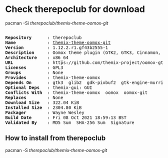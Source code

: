 # Check therepoclub for download

pacman -Si *therepoclub/themix-theme-oomox-git*

<div class="highlight"><pre class="highlight"><text>
<b>Repository</b>      : therepoclub
<b>Name</b>            : <a href="../../x86_64/themix-theme-oomox-git-1.12.2.r1.gf43b2555-1-x86_64.pkg.tar.zst">themix-theme-oomox-git</a>
<b>Version</b>         : 1.12.2.r1.gf43b2555-1
<b>Description</b>     : Oomox theme plugin (GTK2, GTK3, Cinnamon, Metacity, Openbox, Qt5ct, Qt6ct, Unity, Xfwm) for Themix GUI designer. Have a hack for HiDPI in GTK2.
<b>Architecture</b>    : x86_64
<b>URL</b>             : https://github.com/themix-project/oomox-gtk-theme
<b>Licenses</b>        : GPL3
<b>Groups</b>          : None
<b>Provides</b>        : themix-theme-oomox
<b>Depends On</b>      : gtk3  glib2  gdk-pixbuf2  gtk-engine-murrine  gtk-engines  sassc  librsvg  sed  findutils  grep  bc
<b>Optional Deps</b>   : themix-gui: GUI
<b>Conflicts With</b>  : themix-theme-oomox  oomox  oomox-git
<b>Replaces</b>        : None
<b>Download Size</b>   : 322.04 KiB
<b>Installed Size</b>  : 2304.80 KiB
<b>Packager</b>        : Wayne Wesley <wayne6324@gmail.com>
<b>Build Date</b>      : Fri 08 Oct 2021 18:59:13 BST
<b>Validated By</b>    : MD5 Sum  SHA-256 Sum  Signature
</text></pre></div>

## How to install from therepoclub

pacman -S *therepoclub/themix-theme-oomox-git*
